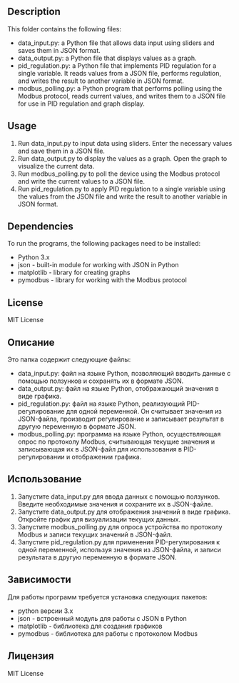 ## Description

This folder contains the following files:
- data_input.py: a Python file that allows data input using sliders and saves them in JSON format.
- data_output.py: a Python file that displays values as a graph.
- pid_regulation.py: a Python file that implements PID regulation for a single variable. It reads values from a JSON file, performs regulation, and writes the result to another variable in JSON format.
- modbus_polling.py: a Python program that performs polling using the Modbus protocol, reads current values, and writes them to a JSON file for use in PID regulation and graph display.

## Usage

1. Run data_input.py to input data using sliders. Enter the necessary values and save them in a JSON file.
2. Run data_output.py to display the values as a graph. Open the graph to visualize the current data.
3. Run modbus_polling.py to poll the device using the Modbus protocol and write the current values to a JSON file.
4. Run pid_regulation.py to apply PID regulation to a single variable using the values from the JSON file and write the result to another variable in JSON format.

## Dependencies

To run the programs, the following packages need to be installed:
- Python 3.x
- json - built-in module for working with JSON in Python
- matplotlib - library for creating graphs
- pymodbus - library for working with the Modbus protocol

## License

MIT License
## Описание

Это папка содержит следующие файлы:
- data_input.py: файл на языке Python, позволяющий вводить данные с помощью ползунков и сохранять их в формате JSON.
- data_output.py: файл на языке Python, отображающий значения в виде графика.
- pid_regulation.py: файл на языке Python, реализующий PID-регулирование для одной переменной. Он считывает значения из JSON-файла, производит регулирование и записывает результат в другую переменную в формате JSON.
- modbus_polling.py: программа на языке Python, осуществляющая опрос по протоколу Modbus, считывающая текущие значения и записывающая их в JSON-файл для использования в PID-регулировании и отображении графика.

## Использование

1. Запустите data_input.py для ввода данных с помощью ползунков. Введите необходимые значения и сохраните их в JSON-файле.
2. Запустите data_output.py для отображения значений в виде графика. Откройте график для визуализации текущих данных.
3. Запустите modbus_polling.py для опроса устройства по протоколу Modbus и записи текущих значений в JSON-файл.
4. Запустите pid_regulation.py для применения PID-регулирования к одной переменной, используя значения из JSON-файла, и записи результата в другую переменную в формате JSON.

## Зависимости

Для работы программ требуется установка следующих пакетов:
- python версии 3.x
- json - встроенный модуль для работы с JSON в Python
- matplotlib - библиотека для создания графиков
- pymodbus - библиотека для работы с протоколом Modbus

## Лицензия

MIT License
